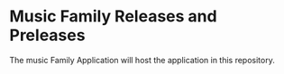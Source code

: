 # Music Family Releases and Preleases

The music Family Application will host the application in this repository.
